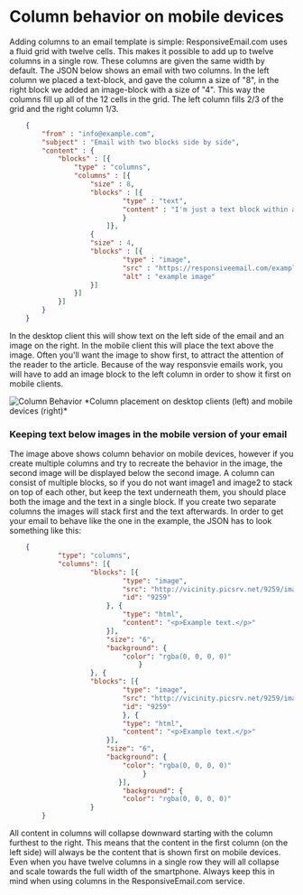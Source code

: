 # Column behavior on mobile devices

Adding columns to an email template is simple: ResponsiveEmail.com uses a fluid grid with twelve cells. This makes it possible to add up to twelve columns in a single row. These columns are given the same width by default. The JSON below shows  an email with two columns. In the left column we placed a text-block, and gave the column a size of "8", in the right block we added an image-block with a size of "4". This way the columns fill up all of the 12 cells in the grid. The left column fills 2/3 of the grid and the right column 1/3.  
````json
    {
        "from" : "info@example.com",
        "subject" : "Email with two blocks side by side",
        "content" : {
            "blocks" : [{
                "type" : "columns",
                "columns" : [{
                    "size" : 8,
                    "blocks" : [{
                            "type" : "text",
                            "content" : "I'm just a text block within a column."
                            }
                        ]}, 
                    {
                    "size" : 4,
                    "blocks" : [{
                            "type" : "image",
                            "src" : "https://responsiveemail.com/example.png",
                            "alt" : "example image" 
                    }]
                }]
            }]
        }
    }
````

In the desktop client this will show text on the left side of the email and an image on the right. In the mobile client this will place the text above the image. Often you'll want the image to show first, to attract the attention of the reader to the article. Because of the way responsvie emails work, you will have to add an image block to the left column in order to show it first on mobile clients. 



<img alt="Column Behavior" src="Resources/Images/responsive-email-columns.png">   
*Column placement on desktop clients (left) and mobile devices (right)*

### Keeping text below images in the mobile version of your email

The image above shows column behavior on mobile devices, however if you create multiple columns and try to recreate the behavior in the image, the second image will be displayed below the second image. A column can consist of multiple blocks, so if you do not want image1 and image2 to stack on top of each other, but keep the text underneath them, you should place both the image and the text in a single block. If you create two separate columns the images will stack first and the text afterwards. In order to get your email to behave like the one in the example, the JSON has to look something like this:

````json
    {
            "type": "columns",
            "columns": [{
                    "blocks": [{
                            "type": "image",
                            "src": "http://vicinity.picsrv.net/9259/image.jpeg",
                            "id": "9259"
                        }, {
                            "type": "html",
                            "content": "<p>Example text.</p>"
                        }],
                        "size": "6",
                        "background": {
                            "color": "rgba(0, 0, 0, 0)"
                                }
                    }, {
                    "blocks": [{
                            "type": "image",
                            "src": "http://vicinity.picsrv.net/9259/image.jpeg",
                            "id": "9259"
                            }, {
                            "type": "html",
                            "content": "<p>Example text.</p>"
                        }],
                        "size": "6",
                        "background": {
                            "color": "rgba(0, 0, 0, 0)"
                                 }
                           }],
                            "background": {
                            "color": "rgba(0, 0, 0, 0)"
                    }
        } 
````
 All content in columns will collapse downward starting with the column furthest to the right. This means that the content in the first column (on the left side) will always be the content that is shown first on mobile devices. Even when you have twelve columns in a single row they will all collapse and scale towards the full width of the smartphone. Always keep this in mind when using columns in the ResponsiveEmail.com service. 
